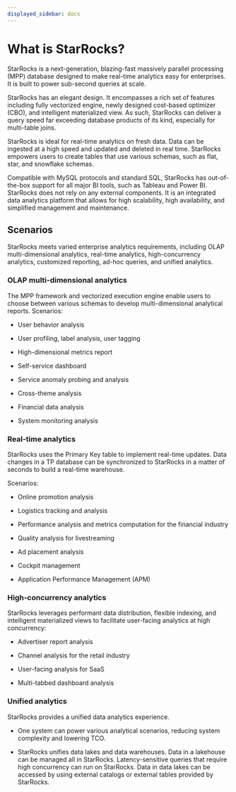 ```yaml
---
displayed_sidebar: docs
---
```


# What is StarRocks?

StarRocks is a next-generation, blazing-fast massively parallel processing (MPP) database designed to make real-time analytics easy for enterprises. It is built to power sub-second queries at scale.

StarRocks has an elegant design. It encompasses a rich set of features including fully vectorized engine, newly designed cost-based optimizer (CBO), and intelligent materialized view. As such, StarRocks can deliver a query speed far exceeding database products of its kind, especially for multi-table joins.

StarRocks is ideal for real-time analytics on fresh data. Data can be ingested at a high speed and updated and deleted in real time. StarRocks empowers users to create tables that use various schemas, such as flat, star, and snowflake schemas.

Compatible with MySQL protocols and standard SQL, StarRocks has out-of-the-box support for all major BI tools, such as Tableau and Power BI. StarRocks does not rely on any external components. It is an integrated data analytics platform that allows for high scalability, high availability, and simplified management and maintenance.

## Scenarios

StarRocks meets varied enterprise analytics requirements, including OLAP multi-dimensional analytics, real-time analytics, high-concurrency analytics, customized reporting, ad-hoc queries, and unified analytics.

### OLAP multi-dimensional analytics

The MPP framework and vectorized execution engine enable users to choose between various schemas to develop multi-dimensional analytical reports. Scenarios:

- User behavior analysis

- User profiling, label analysis, user tagging

- High-dimensional metrics report

- Self-service dashboard

- Service anomaly probing and analysis

- Cross-theme analysis

- Financial data analysis

- System monitoring analysis

### Real-time analytics

StarRocks uses the Primary Key table to implement real-time updates. Data changes in a TP database can be synchronized to StarRocks in a matter of seconds to build a real-time warehouse.

Scenarios:

- Online promotion analysis

- Logistics tracking and analysis

- Performance analysis and metrics computation for the financial industry

- Quality analysis for livestreaming

- Ad placement analysis

- Cockpit management

- Application Performance Management (APM)

### High-concurrency analytics

StarRocks leverages performant data distribution, flexible indexing, and intelligent materialized views to facilitate user-facing analytics at high concurrency:

- Advertiser report analysis

- Channel analysis for the retail industry

- User-facing analysis for SaaS

- Multi-tabbed dashboard analysis

### Unified analytics

StarRocks provides a unified data analytics experience.

- One system can power various analytical scenarios, reducing system complexity and lowering TCO.

- StarRocks unifies data lakes and data warehouses. Data in a lakehouse can be managed all in StarRocks. Latency-sensitive queries that require high concurrency can run on StarRocks. Data in data lakes can be accessed by using external catalogs or external tables provided by StarRocks.
